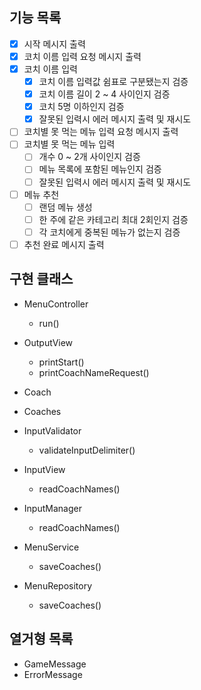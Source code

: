 ## 기능 목록
- [x] 시작 메시지 출력
- [x] 코치 이름 입력 요청 메시지 출력
- [x] 코치 이름 입력
  - [x] 코치 이름 입력값 쉼표로 구분됐는지 검증
  - [x] 코치 이름 길이 2 ~ 4 사이인지 검증
  - [x] 코치 5명 이하인지 검증
  - [x] 잘못된 입력시 에러 메시지 출력 및 재시도
- [ ] 코치별 못 먹는 메뉴 입력 요청 메시지 출력
- [ ] 코치별 못 먹는 메뉴 입력
  - [ ] 개수 0 ~ 2개 사이인지 검증
  - [ ] 메뉴 목록에 포함된 메뉴인지 검증
  - [ ] 잘못된 입력시 에러 메시지 출력 및 재시도
- [ ] 메뉴 추천
  - [ ] 랜덤 메뉴 생성
  - [ ] 한 주에 같은 카테고리 최대 2회인지 검증
  - [ ] 각 코치에게 중복된 메뉴가 없는지 검증
- [ ] 추천 완료 메시지 출력

## 구현 클래스

- MenuController
  - run()

- OutputView
  - printStart()
  - printCoachNameRequest()

- Coach

- Coaches

- InputValidator
  - validateInputDelimiter()

- InputView
  - readCoachNames()

- InputManager
  - readCoachNames()

- MenuService
  - saveCoaches()

- MenuRepository
  - saveCoaches()

## 열거형 목록
- GameMessage
- ErrorMessage
